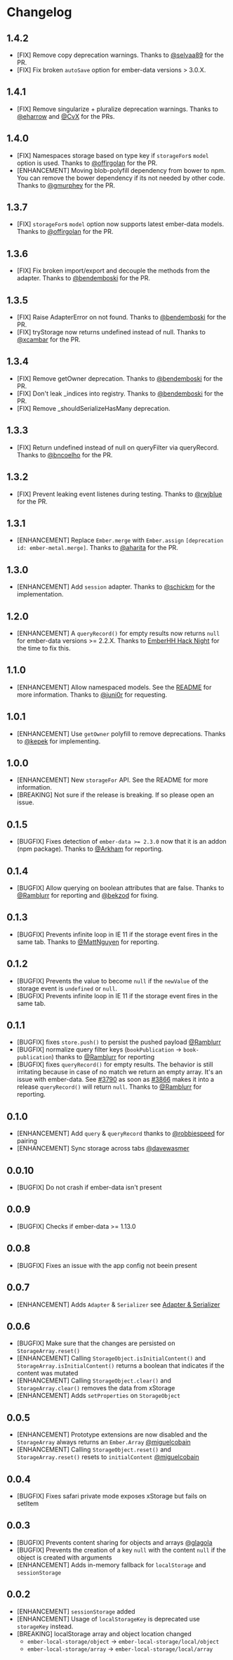 # Changelog

## 1.4.2
* [FIX] Remove copy deprecation warnings. Thanks to [@selvaa89](https://github.com/selvaa89) for the PR.
* [FIX] Fix broken `autoSave` option for ember-data versions > 3.0.X.

## 1.4.1
* [FIX] Remove singularize + pluralize deprecation warnings. Thanks to [@eharrow](https://github.com/eharrow) and [@CvX](https://github.com/CvX) for the PRs.

## 1.4.0
* [FIX] Namespaces storage based on type key if `storageFor`s `model` option is used. Thanks to [@offirgolan](https://github.com/offirgolan) for the PR.
* [ENHANCEMENT] Moving blob-polyfill dependency from bower to npm. You can remove the bower dependency if its not needed by other code. Thanks to [@gmurphey](https://github.com/gmurphey) for the PR.

## 1.3.7
* [FIX] `storageFor`s `model` option now supports latest ember-data models. Thanks to [@offirgolan](https://github.com/offirgolan) for the PR.

## 1.3.6
* [FIX] Fix broken import/export and decouple the methods from the adapter. Thanks to [@bendemboski](https://github.com/bendemboski) for the PR.

## 1.3.5
* [FIX] Raise AdapterError on not found. Thanks to [@bendemboski](https://github.com/bendemboski) for the PR.
* [FIX] tryStorage now returns undefined instead of null. Thanks to [@xcambar](https://github.com/xcambar) for the PR.

## 1.3.4
* [FIX] Remove getOwner deprecation. Thanks to [@bendemboski](https://github.com/bendemboski) for the PR.
* [FIX] Don't leak _indices into registry. Thanks to [@bendemboski](https://github.com/bendemboski) for the PR.
* [FIX] Remove _shouldSerializeHasMany deprecation.

## 1.3.3
* [FIX] Return undefined instead of null on queryFilter via queryRecord. Thanks to [@bncoelho](https://github.com/bncoelho) for the PR.

## 1.3.2
* [FIX] Prevent leaking event listenes during testing. Thanks to [@rwjblue](https://github.com/rwjblue) for the PR.

## 1.3.1
* [ENHANCEMENT] Replace `Ember.merge` with `Ember.assign` `[deprecation id: ember-metal.merge]`. Thanks to [@aharita](https://github.com/aharita) for the PR.

## 1.3.0
* [ENHANCEMENT] Add `session` adapter. Thanks to [@schickm](https://github.com/schickm) for the implementation.

## 1.2.0
* [ENHANCEMENT] A `queryRecord()` for empty results now returns `null` for ember-data versions >= 2.2.X. Thanks to [EmberHH Hack Night](http://www.meetup.com/de-DE/emberHH/events/230984832/) for the time to fix this.

## 1.1.0
* [ENHANCEMENT] Allow namespaced models. See the [README](https://github.com/funkensturm/ember-local-storage#adapter--serializer) for more information. Thanks to [@juni0r](https://github.com/juni0r) for requesting.

## 1.0.1
* [ENHANCEMENT] Use `getOwner` polyfill to remove deprecations. Thanks to [@kepek](https://github.com/kepek) for implementing.

## 1.0.0
* [ENHANCEMENT] New `storageFor` API. See the README for more information.
* [BREAKING] Not sure if the release is breaking. If so please open an issue.

## 0.1.5
* [BUGFIX] Fixes detection of `ember-data >= 2.3.0` now that it is an addon (npm package). Thanks to [@Arkham](https://github.com/Arkham) for reporting.

## 0.1.4
* [BUGFIX] Allow querying on boolean attributes that are false. Thanks to [@Ramblurr](https://github.com/Ramblurr) for reporting and [@bekzod](https://github.com/bekzod) for fixing.

## 0.1.3
* [BUGFIX] Prevents infinite loop in IE 11 if the storage event fires in the same tab. Thanks to [@MattNguyen](https://github.com/MattNguyen) for reporting.

## 0.1.2
* [BUGFIX] Prevents the value to become `null` if the `newValue` of the storage event is `undefined` or `null`.
* [BUGFIX] Prevents infinite loop in IE 11 if the storage event fires in the same tab.

## 0.1.1
* [BUGFIX] fixes `store.push()` to persist the pushed payload [@Ramblurr](https://github.com/Ramblurr)
* [BUGFIX] normalize query filter keys (`bookPublication` -> `book-publication`) thanks to [@Ramblurr](https://github.com/Ramblurr) for reporting
* [BUGFIX] fixes `queryRecord()` for empty results. The behavior is still irritating because in case of no match we return an empty array. It's an issue with ember-data. See [#3790](https://github.com/emberjs/data/issues/3790) as soon as [#3866](https://github.com/emberjs/data/pull/3866) makes it into a release `queryRecord()` will return `null`. Thanks to [@Ramblurr](https://github.com/Ramblurr) for reporting.

## 0.1.0
* [ENHANCEMENT] Add `query` & `queryRecord` thanks to [@robbiespeed](https://github.com/robbiespeed) for pairing
* [ENHANCEMENT] Sync storage across tabs [@davewasmer](https://github.com/davewasmer)

## 0.0.10
* [BUGFIX] Do not crash if ember-data isn't present

## 0.0.9
* [BUGFIX] Checks if ember-data >= 1.13.0

## 0.0.8
* [BUGFIX] Fixes an issue with the app config not beein present

## 0.0.7
* [ENHANCEMENT] Adds `Adapter` & `Serializer` see [Adapter & Serializer](https://github.com/funkensturm/ember-local-storage/blob/master/README.md#adapter--serializer)

## 0.0.6
* [BUGFIX] Make sure that the changes are persisted on `StorageArray.reset()`
* [ENHANCEMENT] Calling `StorageObject.isInitialContent()` and `StorageArray.isInitialContent()` returns a boolean that indicates if the content was mutated
* [ENHANCEMENT] Calling `StorageObject.clear()` and `StorageArray.clear()` removes the data from xStorage
* [ENHANCEMENT] Adds `setProperties` on `StorageObject`

## 0.0.5
* [ENHANCEMENT] Prototype extensions are now disabled and the `StorageArray` always returns an `Ember.Array` [@miguelcobain](https://github.com/miguelcobain)
* [ENHANCEMENT] Calling `StorageObject.reset()` and `StorageArray.reset()` resets to `initialContent` [@miguelcobain](https://github.com/miguelcobain)

## 0.0.4
* [BUGFIX] Fixes safari private mode exposes xStorage but fails on setItem

## 0.0.3
* [BUGFIX] Prevents content sharing for objects and arrays [@glagola](https://github.com/glagola)
* [BUGFIX] Prevents the creation of a key `null` with the content `null` if the object is created with arguments
* [ENHANCEMENT] Adds in-memory fallback for `localStorage` and `sessionStorage`

## 0.0.2
* [ENHANCEMENT] `sessionStorage` added
* [ENHANCEMENT] Usage of `localStorageKey` is deprecated use `storageKey` instead.
* [BREAKING] localStorage array and object location changed
	* `ember-local-storage/object` -> `ember-local-storage/local/object`
	* `ember-local-storage/array` -> `ember-local-storage/local/array`
